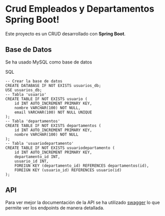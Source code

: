 # Crud Empleados y Departamentos Spring Boot!

Este proyecto es un CRUD desarrollado con **Spring Boot**. 


## Base de Datos

Se ha usado MySQL como base de datos 

SQL

    -- Crear la base de datos
    CREATE DATABASE IF NOT EXISTS usuarios_db;
    USE usuarios_db;
    -- Tabla 'usuario'
    CREATE TABLE IF NOT EXISTS usuario (
	    id INT AUTO_INCREMENT PRIMARY KEY,
	    nombre VARCHAR(100) NOT NULL,
	    email VARCHAR(100) NOT NULL UNIQUE
    );
    -- Tabla 'departamentos'
    CREATE TABLE IF NOT EXISTS departamentos (
        id INT AUTO_INCREMENT PRIMARY KEY,
        nombre VARCHAR(100) NOT NULL
    );
    -- Tabla 'usuariodepartamento'
    CREATE TABLE IF NOT EXISTS usuariodepartamento (
	    id INT AUTO_INCREMENT PRIMARY KEY,
	    departamento_id INT,
	    usuario_id INT,
	    FOREIGN KEY (departamento_id) REFERENCES departamentos(id),
	    FOREIGN KEY (usuario_id) REFERENCES usuario(id)
    );


## API

Para ver mejor la documentación de la API se ha utilizado [swagger](https://swagger.io/docs/) lo que permite ver los endpoints de manera detallada.
